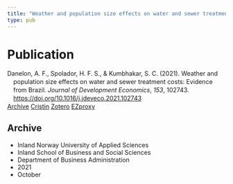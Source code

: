 ```yaml
---
title: "Weather and population size effects on water and sewer treatment costs: Evidence from Brazil"
type: pub
---
```

<h1>Publication</h1>
<article id="csl-bib-container-4X6ESDVD" class="csl-bib-container">
  <div class="csl-bib-body" style="line-height: 1.35; padding-left: 1em; text-indent:-1em;">
  <div class="csl-entry">Danelon, A. F., Spolador, H. F. S., &amp; Kumbhakar, S. C. (2021). Weather and population size effects on water and sewer treatment costs: Evidence from Brazil. <i>Journal of Development Economics</i>, <i>153</i>, 102743. <a href="https://doi.org/10.1016/j.jdeveco.2021.102743">https://doi.org/10.1016/j.jdeveco.2021.102743</a></div>
</div>
  <div class="csl-bib-buttons">
    <a href="#taxonomy-article-4X6ESDVD" class="csl-bib-button">Archive</a>
    <a href="https://app.cristin.no/results/show.jsf?id=1943687" alt="Cristin URL" class="csl-bib-button">Cristin</a>
    <a href="http://zotero.org/groups/5022929/items/4X6ESDVD" alt="Zotero URL" class="csl-bib-button">Zotero</a>
    <a href="http://ezproxy.inn.no/login?url=https://doi.org/10.1016/j.jdeveco.2021.102743" class="csl-bib-button">EZproxy</a>
  </div>
  <div id="csl-bib-meta-container-4X6ESDVD"></div>
</article>
<div id="csl-bib-meta-4X6ESDVD" class="csl-bib-meta">
  <article id="taxonomy-article-4X6ESDVD" class="taxonomy-article">
    <h1>Archive</h1>
    <ul>
      <li>Inland Norway University of Applied Sciences</li>
      <li>Inland School of Business and Social Sciences</li>
      <li>Department of Business Administration</li>
      <li>2021</li>
      <li>October</li>
    </ul>
  </article>
</div>
